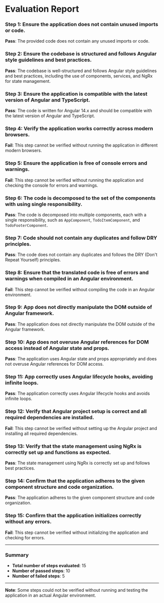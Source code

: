# Evaluation Report

### Step 1: Ensure the application does not contain unused imports or code.
**Pass**: The provided code does not contain any unused imports or code.

### Step 2: Ensure the codebase is structured and follows Angular style guidelines and best practices.
**Pass**: The codebase is well-structured and follows Angular style guidelines and best practices, including the use of components, services, and NgRx for state management.

### Step 3: Ensure the application is compatible with the latest version of Angular and TypeScript.
**Pass**: The code is written for Angular 14.x and should be compatible with the latest version of Angular and TypeScript.

### Step 4: Verify the application works correctly across modern browsers.
**Fail**: This step cannot be verified without running the application in different modern browsers.

### Step 5: Ensure the application is free of console errors and warnings.
**Fail**: This step cannot be verified without running the application and checking the console for errors and warnings.

### Step 6: The code is decomposed to the set of the components with using single responsibility.
**Pass**: The code is decomposed into multiple components, each with a single responsibility, such as `AppComponent`, `TodoItemComponent`, and `TodoFooterComponent`.

### Step 7: Code should not contain any duplicates and follow DRY principles.
**Pass**: The code does not contain any duplicates and follows the DRY (Don't Repeat Yourself) principles.

### Step 8: Ensure that the translated code is free of errors and warnings when compiled in an Angular environment.
**Fail**: This step cannot be verified without compiling the code in an Angular environment.

### Step 9: App does not directly manipulate the DOM outside of Angular framework.
**Pass**: The application does not directly manipulate the DOM outside of the Angular framework.

### Step 10: App does not overuse Angular references for DOM access instead of Angular state and props.
**Pass**: The application uses Angular state and props appropriately and does not overuse Angular references for DOM access.

### Step 11: App correctly uses Angular lifecycle hooks, avoiding infinite loops.
**Pass**: The application correctly uses Angular lifecycle hooks and avoids infinite loops.

### Step 12: Verify that Angular project setup is correct and all required dependencies are installed.
**Fail**: This step cannot be verified without setting up the Angular project and installing all required dependencies.

### Step 13: Verify that the state management using NgRx is correctly set up and functions as expected.
**Pass**: The state management using NgRx is correctly set up and follows best practices.

### Step 14: Confirm that the application adheres to the given component structure and code organization.
**Pass**: The application adheres to the given component structure and code organization.

### Step 15: Confirm that the application initializes correctly without any errors.
**Fail**: This step cannot be verified without initializing the application and checking for errors.

---

### Summary
- **Total number of steps evaluated**: 15
- **Number of passed steps**: 10
- **Number of failed steps**: 5

---

**Note**: Some steps could not be verified without running and testing the application in an actual Angular environment.
